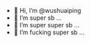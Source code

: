 - 👋 Hi, I’m @wushuaiping
- 👀 I’m super sb ...
- 🌱 I’m super super sb ...
- 💞️ I’m fucking super sb ...

<!---
wushuaiping/wushuaiping is a ✨ special ✨ repository because its `README.md` (this file) appears on your GitHub profile.
You can click the Preview link to take a look at your changes.
--->
